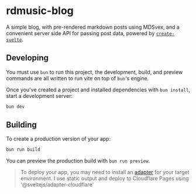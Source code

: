 # rdmusic-blog

A simple blog, with pre-rendered markdown posts using MDSvex, and a convenient server side API for passing post data, powered by [`create-svelte`](https://github.com/sveltejs/kit/tree/main/packages/create-svelte).

<!-- ## Creating a project

If you're seeing this, you've probably already done this step. Congrats!

```bash
# create a new project in the current directory
npm create svelte@latest

# create a new project in my-app
npm create svelte@latest my-app
``` -->

## Developing
You must use `bun` to run this project, the development, build, and preview commands are all written to run vite on top of `bun`'s engine.

Once you've created a project and installed dependencies with `bun install`, start a development server:

```bash
bun dev
```

## Building

To create a production version of your app:

```bash
bun run build
```

You can preview the production build with `bun run preview`.

> To deploy your app, you may need to install an [adapter](https://kit.svelte.dev/docs/adapters) for your target environment. I use static output and deploy to Cloudflare Pages using '@sveltejs/adapter-cloudflare'
